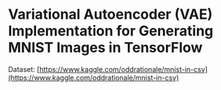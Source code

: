 # Variational Autoencoder (VAE) Implementation for Generating MNIST Images in TensorFlow

Dataset: [https://www.kaggle.com/oddrationale/mnist-in-csv](https://www.kaggle.com/oddrationale/mnist-in-csv)
